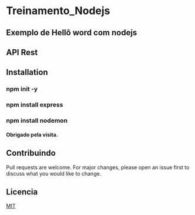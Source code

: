 # Treinamento_Nodejs

## Exemplo de Hellô word com nodejs
## API Rest 

## Installation

### npm init -y
### npm install express
### npm install nodemon
#### Obrigado pela visita.
## Contribuindo
Pull requests are welcome. For major changes, please open an issue first to discuss what you would like to change.

## Licencia
[MIT](https://choosealicense.com/licenses/mit/)
